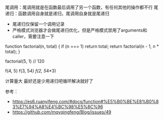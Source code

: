 尾调用：尾调用就是在函数最后调用了另一个函数，有任何其他的操作都不行
尾递归：函数调用自身就是递归，尾调用自身就是尾递归
- 尾递归仅保留一个调用记录
- 严格模式浏览器才会做尾递归优化，但是严格模式禁用了arguments和caller，需要注意一下


function factorial(n, total) {
  if (n === 1) return total;
  return factorial(n - 1, n * total);
}

factorial(5, 1) // 120

f(4, 5)
f(3,  5*4)
f(2, 5*4*3)

计算量大 最好还是少用递归吧循环解决就好了

参考：
- https://es6.ruanyifeng.com/#docs/function#%E5%B0%BE%E8%B0%83%E7%94%A8%E4%BC%98%E5%8C%96
- https://github.com/mqyqingfeng/Blog/issues/49
